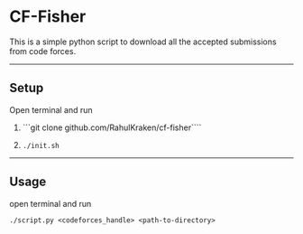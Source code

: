 # CF-Fisher
This is a simple python script to download all the accepted submissions from code forces.

----
## Setup
Open terminal and run

1. ```git clone github.com/RahulKraken/cf-fisher````

2. ```./init.sh```


----
## Usage
open terminal and run 

```./script.py <codeforces_handle> <path-to-directory>```

